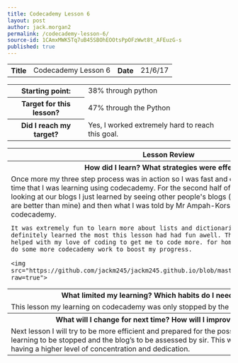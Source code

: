 ```yaml
---
title: Codecademy Lesson 6
layout: post
author: jack.morgan2
permalink: /codecademy-lesson-6/
source-id: 1CAmxMWK5Tq7uB45SBOhEOOtsPpOFzWwt8t_AFEuzG-s
published: true
---
```

<table>
  <tr>
    <th class="red">Title</th>
    <td>Codecademy Lesson 6</td>
    <th class="red">Date</th>
    <td>21/6/17</td>
  </tr>
</table>


<table>
  <tr>
    <th class="red">Starting point:</th>
    <td>38% through python </td>
  </tr>
  <tr>
    <th class="red">Target for this lesson?</th>
    <td>47% through the Python </td>
  </tr>
  <tr>
    <th class="red">Did I reach my target? </th>
    <td>Yes, I worked extremely hard to reach this goal.</td>
  </tr>
</table>


<table>
  <tr>
    <th class="red">Lesson Review</th>
  </tr>
  <tr>
    <th class="red">How did I learn? What strategies were effective? </th>
  </tr>
  <tr>
    <td> Once more my three step process was in action so I was fast and efficient for the period of time that I was learning using codecademy. For the second half of the lesson when we were looking at our blogs I just learned by seeing other people's blogs (though only the ones that are better than mine) and then what I was told by Mr Ampah-Korsah. I loved using python in codecademy.
    
    It was extremely fun to learn more about lists and dictionaries this lesson. I definitely learned the most this lesson had had fun awell. This lesson has definitely helped with my love of coding to get me to code more. for homework aswell, I will also do some more codecademy work to boost my progress.
    
    <img src="https://github.com/jackm245/jackm245.github.io/blob/master/images/supermarket.png?raw=true">
</td>
  </tr>
  <tr>
    <th class="red">What limited my learning? Which habits do I need to work on? </th>
  </tr>
  <tr>
    <td>This lesson my learning on codecademy was only stopped by the learning about the </td>
  </tr>
  <tr>
    <th class="red">What will I change for next time? How will I improve my learning?</th>
  </tr>
  <tr>
    <td>Next lesson I will try to be more efficient and prepared for the possibility for the bulk of the learning to be stopped and the blog’s to be assessed by sir. This will be achieved by me just having a higher level of concentration and dedication.</td>
  </tr>
</table>


